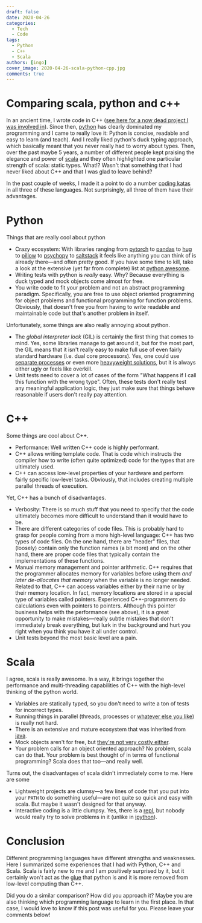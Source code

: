 ```yaml
---
draft: false
date: 2020-04-26
categories:
  - Tech
  - Code 
tags:
  - Python
  - C++
  - Scala
authors: [ingo]
cover_image: 2020-04-26-scala-python-cpp.jpg
comments: true
---
```

# Comparing scala, python and c++

In an ancient time, I wrote code in C++ ([see here for a now dead project I was involved in](http://psignifit.sourceforge.net/)).
Since then, [python](https://www.python.org/) has clearly dominated my programming and I came to really love it:
Python is concise, readable and easy to learn (and teach).
And I really liked python's duck typing approach, which basically meant that you never really had to worry about types.
Then, over the past maybe 5 years, a number of different people kept praising the elegance and power of [scala](https://scala-lang.org/) and they often highlighted one particular strength of scala: static types.
What!? Wasn't that something that I had never liked about C++ and that I was glad to leave behind?

In the past couple of weeks, I made it a point to do a number [coding katas](https://en.wikipedia.org/wiki/Kata_(programming)) in all three of these languages.
Not surprisingly, all three of them have their advantages.

<!-- more -->

# Python

Things that are really cool about python

- Crazy ecosystem: With libraries ranging from [pytorch](https://pytorch.org/) to [pandas](https://pandas.pydata.org/) to [hug](http://www.hug.rest/) to [pillow](https://python-pillow.org/) to [psychopy](https://www.psychopy.org/) to [saltstack](https://repo.saltstack.com/) it feels like anything you can think of is already there&mdash;and often pretty good. If you have some time to kill, take a look at the extensive (yet far from complete) list at [python awesome](https://github.com/vinta/awesome-python).
- Writing tests with python is *really* easy. Why? Because everything is duck typed and mock objects come almost for free.
- You write code to fit your problem and not an abstract programming paradigm. Specifically, you are free to use object oriented programming for object problems and functional programming for function problems. Obviously, that doesn't free you from having to write readable and maintainable code but that's another problem in itself.

Unfortunately, some things are also really annoying about python.

- The *global interpreter lock* (GIL) is certainly the first thing that comes to mind. Yes, some libraries manage to get around it, but for the most part, the GIL means that it isn't really easy to make full use of even fairly standard hardware (i.e. dual core processors). Yes, one could use [separate processes](https://docs.python.org/3/library/multiprocessing.html) or even more [heavyweight solutions](http://www.celeryproject.org/), but it is always either ugly or feels like overkill.
- Unit tests need to cover a lot of cases of the form "What happens if I call this function with the wrong type". Often, these tests don't really test any meaningful application logic, they just make sure that things behave reasonable if users don't really pay attention.

# C++

Some things are cool about C++.

- Performance: Well written C++ code is highly performant.
- C++ allows writing template code. That is code which instructs the compiler how to write (often quite optimized) code for the types that are ultimately used.
- C++ can access low-level properties of your hardware and perform fairly specific low-level tasks. Obviously, that includes creating multiple parallel threads of execution.

Yet, C++ has a bunch of disadvantages.

- Verbosity: There is so much stuff that you need to specify that the code ultimately becomes more difficult to understand than it would have to be.
- There are different categories of code files. This is probably hard to grasp for people coming from a more high-level language: C++ has two types of code files. On the one hand, there are "header" files, that (loosely) contain only the function names (a bit more) and on the other hand, there are proper code files that typically contain the implementations of these functions.
- Manual memory management and pointer arithmetic. C++ requires that the programmer allocates memory for variables before using them *and later de-allocates that memory* when the variable is no longer needed. Related to that, C++ can access variables either by their name or by their memory location. In fact, memory locations are stored in a special type of variables called pointers. Experienced C++-programmers do calculations even with pointers to pointers. Although this pointer business helps with the performance (see above), it is a great opportunity to make mistakes&mdash;really subtle mistakes that don't immediately break everything, but lurk in the background and hurt you right when you think you have it all under control.
- Unit tests beyond the most basic level are a pain.

# Scala

I agree, scala is really awesome. In a way, it brings together the performance and multi-threading capabilities of C++ with the high-level thinking of the python world.

- Variables are statically typed, so you don't need to write a ton of tests for incorrect types.
- Running things in parallel (threads, processes or [whatever else you like](https://akka.io/)) is really not hard.
- There is an extensive and mature ecosystem that was inherited from [java](https://www.java.com/en/).
- Mock objects aren't for free, but [they're not very costly either](https://scalamock.org/).
- Your problem calls for an object oriented approach? No problem, scala can do that. Your problem is best thought of in terms of functional programming? Scala does that too&mdash;and really well.

Turns out, the disadvantages of scala didn't immediately come to me. Here are some

- Lightweight projects are clumsy&mdash;a few lines of code that you put into your `PATH` to do something useful&mdash;are not quite so quick and easy with scala. But maybe it wasn't designed for that anyway.
- Interactive coding is a little clumpsy. Yes, there is a [repl](https://en.wikipedia.org/wiki/Read%E2%80%93eval%E2%80%93print_loop), but nobody would really try to solve problems in it (unlike in [ipython](https://ipython.org/)).

# Conclusion

Different programming languages have different strengths and weaknesses.
Here I summarized some experiences that I had with Python, C++ and Scala.
Scala is fairly new to me and I am positively surprised by it, but it certainly won't act as the [glue](https://www.python.org/doc/essays/omg-darpa-mcc-position/) that python is and it is more removed from low-level computing than C++.

Did you do a similar comparison? How did you approach it? Maybe you are also thinking which programming language to learn in the first place. In that case, I would love to know if this post was useful for you. Please leave your comments below!
